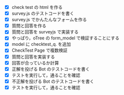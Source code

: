 - [x] check test の html を作る
- [x] survey.js のテストコードを書く
- [x] survey.js でかんたんなフォームを作る
- [x] 質問と回答を作る
- [x] 質問と回答を surveyjs で実装する
- [x] やっぱり，oTree の form_model で検証することにする
- [x] model に checktest_q. を追加
- [x] CheckTest Page で複数検証
- [x] 質問と回答を実装する
- [x] 回答が合っているか計算
- [x] 正解を投げる Bot のテストコードを書く
- [x] テストを実行して，通ることを確認
- [x] 不正解を投げる Bot のテストコードを書く
- [x] テストを実行して，通ることを確認
